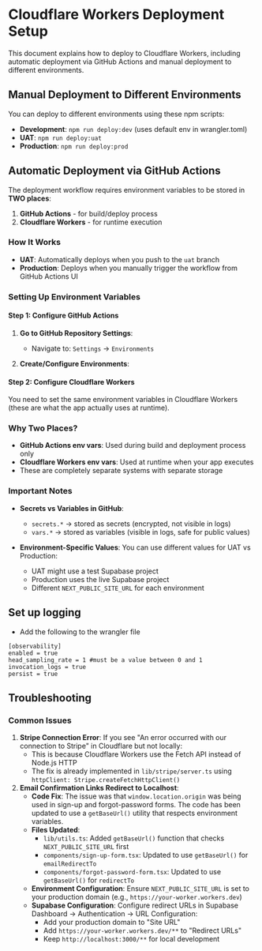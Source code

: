 # Cloudflare Workers Deployment Setup

This document explains how to deploy to Cloudflare Workers, including automatic deployment via GitHub Actions and manual deployment to different environments.

## Manual Deployment to Different Environments

You can deploy to different environments using these npm scripts:

- **Development**: `npm run deploy:dev` (uses default env in wrangler.toml)
- **UAT**: `npm run deploy:uat` 
- **Production**: `npm run deploy:prod`

## Automatic Deployment via GitHub Actions

The deployment workflow requires environment variables to be stored in **TWO places**:

1. **GitHub Actions** - for build/deploy process
2. **Cloudflare Workers** - for runtime execution

### How It Works

- **UAT**: Automatically deploys when you push to the `uat` branch
- **Production**: Deploys when you manually trigger the workflow from GitHub Actions UI

### Setting Up Environment Variables

#### Step 1: Configure GitHub Actions

1. **Go to GitHub Repository Settings**:
   - Navigate to: `Settings` → `Environments`
   
2. **Create/Configure Environments**:


#### Step 2: Configure Cloudflare Workers

You need to set the same environment variables in Cloudflare Workers (these are what the app actually uses at runtime).


### Why Two Places?

- **GitHub Actions env vars**: Used during build and deployment process only
- **Cloudflare Workers env vars**: Used at runtime when your app executes
- These are completely separate systems with separate storage

### Important Notes

- **Secrets vs Variables in GitHub**: 
  - `secrets.*` → stored as secrets (encrypted, not visible in logs)
  - `vars.*` → stored as variables (visible in logs, safe for public values)
  
- **Environment-Specific Values**: You can use different values for UAT vs Production:
  - UAT might use a test Supabase project
  - Production uses the live Supabase project
  - Different `NEXT_PUBLIC_SITE_URL` for each environment

## Set up logging
- Add the following to the wrangler file
```
[observability]
enabled = true
head_sampling_rate = 1 #must be a value between 0 and 1
invocation_logs = true
persist = true
```

## Troubleshooting

### Common Issues

1. **Stripe Connection Error**: If you see "An error occurred with our connection to Stripe" in Cloudflare but not locally:
   - This is because Cloudflare Workers use the Fetch API instead of Node.js HTTP
   - The fix is already implemented in `lib/stripe/server.ts` using `httpClient: Stripe.createFetchHttpClient()`
2. **Email Confirmation Links Redirect to Localhost**: 
   - **Code Fix**: The issue was that `window.location.origin` was being used in sign-up and forgot-password forms. The code has been updated to use a `getBaseUrl()` utility that respects environment variables.
   - **Files Updated**:
     - `lib/utils.ts`: Added `getBaseUrl()` function that checks `NEXT_PUBLIC_SITE_URL` first
     - `components/sign-up-form.tsx`: Updated to use `getBaseUrl()` for `emailRedirectTo`
     - `components/forgot-password-form.tsx`: Updated to use `getBaseUrl()` for `redirectTo`
   - **Environment Configuration**: Ensure `NEXT_PUBLIC_SITE_URL` is set to your production domain (e.g., `https://your-worker.workers.dev`)
   - **Supabase Configuration**: Configure redirect URLs in Supabase Dashboard → Authentication → URL Configuration:
     - Add your production domain to "Site URL"
     - Add `https://your-worker.workers.dev/**` to "Redirect URLs" 
     - Keep `http://localhost:3000/**` for local development

